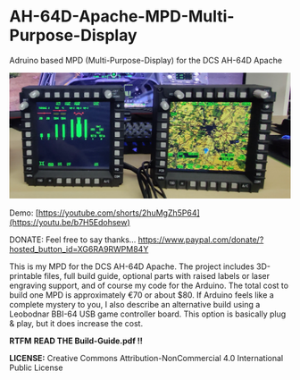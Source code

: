 # AH-64D-Apache-MPD-Multi-Purpose-Display
Adruino based  MPD (Multi-Purpose-Display) for the DCS AH-64D Apache


![Alt text](Overview.jpg)

Demo: [https://youtube.com/shorts/2huMgZh5P64](https://youtu.be/b7H5Edohsew)

DONATE: Feel free to say thanks... https://www.paypal.com/donate/?hosted_button_id=XG6RA9RWPM84Y


This is my MPD for the DCS AH-64D Apache. The project includes 3D-printable files, full build guide, optional parts with raised labels or laser engraving support, and of course my code for the Arduino. The total cost to build one MPD is approximately €70 or about $80. If Arduino feels like a complete mystery to you, I also describe an alternative build using a Leobodnar BBI-64 USB game controller board. This option is basically plug & play, but it does increase the cost.

**RTFM** 
**READ THE Build-Guide.pdf !!**


**LICENSE:**
Creative Commons Attribution-NonCommercial 4.0 International Public License
